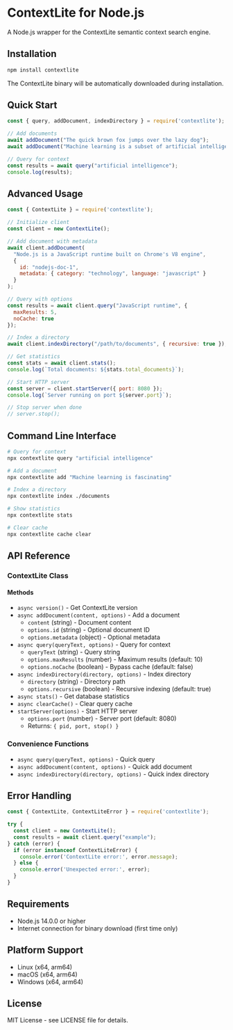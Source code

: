 # ContextLite for Node.js

A Node.js wrapper for the ContextLite semantic context search engine.

## Installation

```bash
npm install contextlite
```

The ContextLite binary will be automatically downloaded during installation.

## Quick Start

```javascript
const { query, addDocument, indexDirectory } = require('contextlite');

// Add documents
await addDocument("The quick brown fox jumps over the lazy dog");
await addDocument("Machine learning is a subset of artificial intelligence");

// Query for context
const results = await query("artificial intelligence");
console.log(results);
```

## Advanced Usage

```javascript
const { ContextLite } = require('contextlite');

// Initialize client
const client = new ContextLite();

// Add document with metadata
await client.addDocument(
  "Node.js is a JavaScript runtime built on Chrome's V8 engine",
  {
    id: "nodejs-doc-1",
    metadata: { category: "technology", language: "javascript" }
  }
);

// Query with options
const results = await client.query("JavaScript runtime", {
  maxResults: 5,
  noCache: true
});

// Index a directory
await client.indexDirectory("/path/to/documents", { recursive: true });

// Get statistics
const stats = await client.stats();
console.log(`Total documents: ${stats.total_documents}`);

// Start HTTP server
const server = client.startServer({ port: 8080 });
console.log(`Server running on port ${server.port}`);

// Stop server when done
// server.stop();
```

## Command Line Interface

```bash
# Query for context
npx contextlite query "artificial intelligence"

# Add a document
npx contextlite add "Machine learning is fascinating"

# Index a directory
npx contextlite index ./documents

# Show statistics
npx contextlite stats

# Clear cache
npx contextlite cache clear
```

## API Reference

### ContextLite Class

#### Methods

- `async version()` - Get ContextLite version
- `async addDocument(content, options)` - Add a document
  - `content` (string) - Document content
  - `options.id` (string) - Optional document ID
  - `options.metadata` (object) - Optional metadata
- `async query(queryText, options)` - Query for context
  - `queryText` (string) - Query string
  - `options.maxResults` (number) - Maximum results (default: 10)
  - `options.noCache` (boolean) - Bypass cache (default: false)
- `async indexDirectory(directory, options)` - Index directory
  - `directory` (string) - Directory path
  - `options.recursive` (boolean) - Recursive indexing (default: true)
- `async stats()` - Get database statistics
- `async clearCache()` - Clear query cache
- `startServer(options)` - Start HTTP server
  - `options.port` (number) - Server port (default: 8080)
  - Returns: `{ pid, port, stop() }`

### Convenience Functions

- `async query(queryText, options)` - Quick query
- `async addDocument(content, options)` - Quick add document
- `async indexDirectory(directory, options)` - Quick index directory

## Error Handling

```javascript
const { ContextLite, ContextLiteError } = require('contextlite');

try {
  const client = new ContextLite();
  const results = await client.query("example");
} catch (error) {
  if (error instanceof ContextLiteError) {
    console.error('ContextLite error:', error.message);
  } else {
    console.error('Unexpected error:', error);
  }
}
```

## Requirements

- Node.js 14.0.0 or higher
- Internet connection for binary download (first time only)

## Platform Support

- Linux (x64, arm64)
- macOS (x64, arm64)
- Windows (x64, arm64)

## License

MIT License - see LICENSE file for details.
